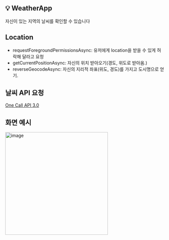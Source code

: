 ## <aside> 💡 WeatherApp </aside> 
자신이 있는 지역의 날씨를 확인할 수 있습니다

## Location
- requestForegroundPermissionsAsync: 유저에게 location을 받을 수 있게 허락해 달라고 요청
- getCurrentPositionAsync: 자신의 위치 받아오기(경도, 위도로 받아옴.)
- reverseGeocodeAsync: 자신의 지리적 좌표(위도, 경도)를 가지고 도시명으로 얻기. 

## 날씨 API 요청
[One Call API 3.0](https://openweathermap.org/api/one-call-3)

## 화면 예시
<img width="325" alt="image" src="https://github.com/Koo-Tae-Ho/WeatherApp/assets/133594273/d5aa79c4-cd19-4866-b6c4-8a90c568ed31">



